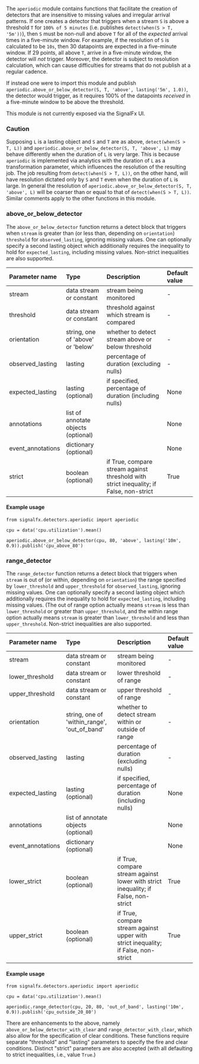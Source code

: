 The `aperiodic` module contains functions that facilitate the creation of detectors that are insensitive to missing values and irregular arrival patterns. If one creates a detector that triggers when a stream `S` is above a threshold `T` for `100% of 5 minutes` (i.e. publishes `detect(when(S > T, '5m'))`), then `S` must be non-null and above `T` for all of the *expected* arrival times in a five-minute window. For example, if the resolution of `S` is calculated to be `10s`, then 30 datapoints are expected in a five-minute window. If 29 points, all above `T`, arrive in a five-minute window, the detector will *not* trigger. Moreover, the detector is subject to resolution calculation, which can cause difficulties for streams that do not publish at a regular cadence.

If instead one were to import this module and publish `aperiodic.above_or_below_detector(S, T, 'above', lasting('5m', 1.0))`, the detector would trigger, as it requires 100% of the datapoints *received* in a five-minute window to be above the threshold.

This module is not currently exposed via the SignalFx UI.

### Caution
Supposing `L` is a lasting object and `S` and `T` are as above, `detect(when(S > T, L))` and `aperiodic.above_or_below_detector(S, T, 'above', L)` may behave differently when the duration of `L` is very large. This is because `aperiodic` is implemented via analytics with the duration of `L` as a transformation parameter, which influences the resolution of the resulting job. The job resulting from `detect(when(S > T, L))`, on the other hand, will have resolution dictated only by `S` and `T` even when the duration of `L` is large. In general the resolution of `aperiodic.above_or_below_detector(S, T, 'above', L)` will be coarser than or equal to that of `detect(when(S > T, L))`. Similar comments apply to the other functions in this module.


### above_or_below_detector

The `above_or_below_detector` function returns a detect block that triggers when `stream` is greater than (or less than, depending on `orientation`) `threshold` for `observed_lasting`, ignoring missing values. One can optionally specify a second lasting object which additionally requires the inequality to hold for `expected_lasting`, including missing values. Non-strict inequalities are also supported.

|Parameter name|Type|Description|Default value|
|:---|:---|:---|:---|
|stream|data stream or constant|stream being monitored|-|
|threshold|data stream or constant|threshold against which stream is compared|-|
|orientation|string, one of 'above' or 'below'|whether to detect stream above or below threshold|-|
|observed_lasting|lasting|percentage of duration (excluding nulls)|-|
|expected_lasting|lasting (optional)|if specified, percentage of duration (including nulls)|None|
|annotations|list of annotate objects (optional)||None|
|event_annotations|dictionary (optional)||None|
|strict|boolean (optional)|if True, compare stream against threshold with strict inequality; if False, non-strict|True|


#### Example usage
~~~~~~~~~~~~~~~~~~~~
from signalfx.detectors.aperiodic import aperiodic

cpu = data('cpu.utilization').mean()

aperiodic.above_or_below_detector(cpu, 80, 'above', lasting('10m', 0.9)).publish('cpu_above_80')

~~~~~~~~~~~~~~~~~~~~


### range_detector

The `range_detector` function returns a detect block that triggers when `stream` is out of (or within, depending on `orientation`) the range specified by `lower_threshold` and `upper_threshold` for `observed_lasting`, ignoring missing values. One can optionally specify a second lasting object which additionally requires the inequality to hold for `expected_lasting`, including missing values. (The out of range option actually means `stream` is less than `lower_threshold` or greater than `upper_threshold`, and the within range option actually means `stream` is greater than `lower_threshold` and less than `upper_threshold`.  Non-strict inequalities are also supported.

|Parameter name|Type|Description|Default value|
|:---|:---|:---|:---|
|stream|data stream or constant|stream being monitored|-|
|lower_threshold|data stream or constant|lower threshold of range|-|
|upper_threshold|data stream or constant|upper threshold of range|-|
|orientation|string, one of 'within_range', 'out_of_band'|whether to detect stream within or outside of range|-|
|observed_lasting|lasting|percentage of duration (excluding nulls)|-|
|expected_lasting|lasting (optional)|if specified, percentage of duration (including nulls)|None|
|annotations|list of annotate objects (optional)||None|
|event_annotations|dictionary (optional)||None|
|lower_strict|boolean (optional)|if True, compare stream against lower with strict inequality; if False, non-strict|True|
|upper_strict|boolean (optional)|if True, compare stream against upper with strict inequality; if False, non-strict|True|


#### Example usage
~~~~~~~~~~~~~~~~~~~~
from signalfx.detectors.aperiodic import aperiodic

cpu = data('cpu.utilization').mean()

aperiodic.range_detector(cpu, 20, 80, 'out_of_band', lasting('10m', 0.9)).publish('cpu_outside_20_80')

~~~~~~~~~~~~~~~~~~~~


There are enhancements to the above, namely `above_or_below_detector_with_clear` and `range_detector_with_clear`, which also allow for the specification of clear conditions. These functions require separate "threshold" and "lasting" parameters to specify the fire and clear conditions. Distinct "strict" parameters are also accepted (with all defaulting to strict inequalities, i.e., value `True`.)